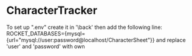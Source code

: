 # CharacterTracker

To set up ".env" create it in '\back' then add the following line:
    ROCKET_DATABASES={mysql={url="mysql://user:password@localhost/CharacterSheet"}}
and replace 'user' and 'password' with own